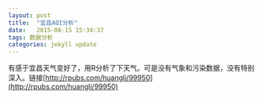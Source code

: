 ```yaml
---
layout: post
title:  "宜昌AQI分析"
date:   2015-08-15 15:34:37
tags: 数据分析
categories: jekyll update
---
```


有感于宜昌天气变好了，用R分析了下天气。可是没有气象和污染数据，没有特别深入。链接[http://rpubs.com/huangli/99950](http://rpubs.com/huangli/99950)